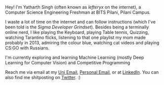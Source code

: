 Hey! I'm Yatharth Singh (often known as _lefteryx_ on the internet), a Computer Science Engineering Freshman at BITS Pilani, Pilani Campus.

I waste a lot of time on the internet and can follow instructions (which I've been told is the _Sigma Developer Grindset_).
Besides being a terminally online nerd, I like playing the Keyboard, playing Table tennis, Quizzing, watching Tarantino flicks, listening to that one playlist my mom made probably in 2013, admiring the colour blue, watching cat videos and playing CS:GO with Russians.

I'm currently exploring and learning Machine Learning (mostly Deep Learning for Computer Vision) and Competitive Programming

Reach me via email at my [Uni Email](mailto:f20220146@pilani.bits-pilani.ac.in), [Personal Email](mailto:lft@duck.com), or at [LinkedIn](www.linkedin.com/in/yath). 
You can also find me shitposting on [Twitter](https://twitter.com/golu_molu_bacha). :)
